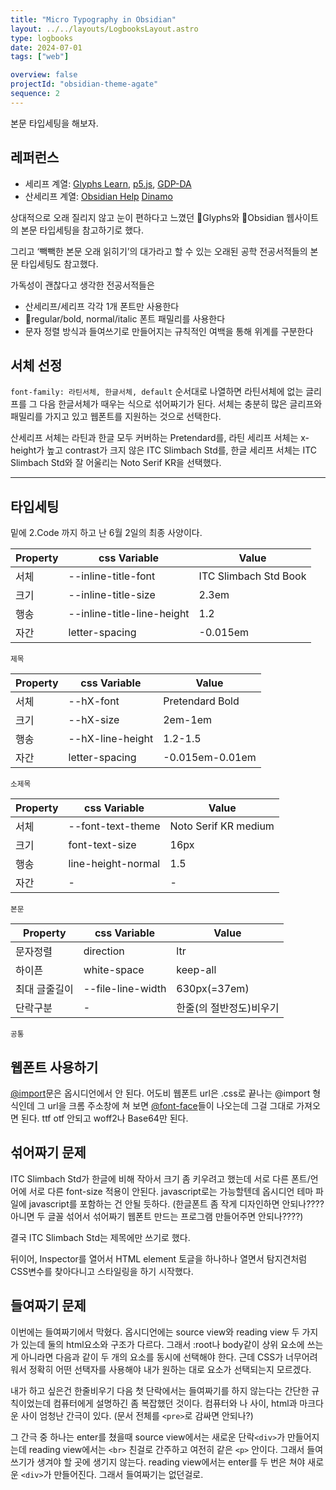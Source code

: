 ```yaml
---
title: "Micro Typography in Obsidian"
layout: ../../layouts/LogbooksLayout.astro
type: logbooks
date: 2024-07-01
tags: ["web"]

overview: false
projectId: "obsidian-theme-agate"
sequence: 2
---
```

본문 타입세팅을 해보자.
## 레퍼런스

- 세리프 계열:  [Glyphs Learn](https://glyphsapp.com/learn/creating-a-variable-font), [p5.js](https://archive.p5js.org/), [GDP-DA](https://postdigitalgraphicdesign.com/)
- 산세리프 계열:  [Obsidian Help](https://help.obsidian.md/Home) [Dinamo](https://abcdinamo.com/studio)

상대적으로 오래 질리지 않고 눈이 편하다고 느꼈던 Glyphs와 Obsidian 웹사이트의 본문 타입세팅을 참고하기로 했다.

그리고 ‘빽빽한 본문 오래 읽히기’의 대가라고 할 수 있는 오래된 공학 전공서적들의 본문 타입세팅도 참고했다.

가독성이 괜찮다고 생각한 전공서적들은
-  산세리프/세리프 각각 1개 폰트만 사용한다
-  regular/bold, normal/italic 폰트 패밀리를 사용한다
-  문자 정렬 방식과 들여쓰기로 만들어지는 규칙적인 여백을 통해 위계를 구분한다

## 서체 선정
`font-family: 라틴서체, 한글서체, default` 순서대로 나열하면 라틴서체에 없는 글리프를 그 다음 한글서체가 때우는 식으로 섞어짜기가 된다. 서체는 충분히 많은 글리프와 패밀리를 가지고 있고 웹폰트를 지원하는 것으로 선택한다.

산세리프 서체는 라틴과 한글 모두 커버하는 Pretendard를, 라틴 세리프 서체는 x-height가 높고 contrast가 크지 않은 ITC Slimbach Std를, 한글 세리프 서체는 ITC Slimbach Std와 잘 어울리는 Noto Serif KR을 선택했다.

---


## 타입세팅
밑에 2.Code 까지 하고 난 6월 2일의 최종 사양이다.

| Property | css Variable               | Value                 |
| -------- | -------------------------- | --------------------- |
| 서체       | --inline-title-font        | ITC Slimbach Std Book |
| 크기       | --inline-title-size        | 2.3em                 |
| 행송       | --inline-title-line-height | 1.2                   |
| 자간       | letter-spacing             | -0.015em              |
<small>제목</small>

| Property | css Variable     | Value           |
| -------- | ---------------- | --------------- |
| 서체       | --hX-font        | Pretendard Bold |
| 크기       | --hX-size        | 2em-1em         |
| 행송       | --hX-line-height | 1.2-1.5         |
| 자간       | letter-spacing   | -0.015em-0.01em |
<small>소제목</small>

| Property | css Variable       | Value                |
| -------- | ------------------ | -------------------- |
| 서체       | --font-text-theme  | Noto Serif KR medium |
| 크기       | font-text-size     | 16px                 |
| 행송       | line-height-normal | 1.5                  |
| 자간       | -                  | -                    |
<small>본문</small>

| Property | css Variable      | Value         |
| -------- | ----------------- | ------------- |
| 문자정렬     | direction         | ltr           |
| 하이픈      | white-space       | keep-all      |
| 최대 글줄길이  | --file-line-width | 630px(=37em)  |
| 단락구분     | -                 | 한줄(의 절반정도)비우기 |
<small>공통</small>



## 웹폰트 사용하기
[@import](https://developer.mozilla.org/ko/docs/Web/CSS/@import)문은 옵시디언에서 안 된다. 어도비 웹폰트 url은 .css로 끝나는 @import 형식인데 그 url을 크롬 주소창에 쳐 보면 [@font-face](https://developer.mozilla.org/ko/docs/Web/CSS/@font-face)들이 나오는데 그걸 그대로 가져오면 된다. ttf otf 안되고 woff2나 Base64만 된다.

## 섞어짜기 문제
 ITC Slimbach Std가 한글에 비해 작아서 크기 좀 키우려고 했는데 서로 다른 폰트/언어에 서로 다른 font-size 적용이 안된다. javascript로는 가능할텐데 옵시디언 테마 파일에 javascript를 포함하는 건 안될 듯하다. (한글폰트 좀 작게 디자인하면 안되나???? 아니면 두 글꼴 섞어서 섞어짜기 웹폰트 만드는 프로그램 만들어주면 안되나????)

결국 ITC Slimbach Std는 제목에만 쓰기로 했다.

뒤이어, Inspector를 열어서 HTML element 토글을 하나하나 열면서 탐지견처럼 CSS변수를 찾아다니고 스타일링을 하기 시작했다.


## 들여짜기 문제
이번에는 들여짜기에서 막혔다. 옵시디언에는 source view와 reading view 두 가지가 있는데 둘의 html요소와 구조가 다르다. 그래서 :root나 body같이 상위 요소에 쓰는 게 아니라면 다음과 같이 두 개의 요소를 동시에 선택해야 한다. 근데 CSS가 너무어려워서 정확히 어떤 선택자를 사용해야 내가 원하는 대로 요소가 선택되는지 모르겠다.

내가 하고 싶은건 한줄비우기 다음 첫 단락에서는 들여짜기를 하지 않는다는 간단한 규칙이었는데 컴퓨터에게 설명하긴 좀 복잡했던 것이다. 컴퓨터와 나 사이, html과 마크다운 사이 엄청난 간극이 있다. (문서 전체를 `<pre>`로 감싸면 안되나?)

그 간극 중 하나는 enter를 쳤을때 source view에서는 새로운 단락`<div>`가 만들어지는데 reading view에서는 `<br>` 친걸로 간주하고 여전히 같은 `<p>` 안이다. 그래서 들여쓰기가 생겨야 할 곳에 생기지 않는다. reading view에서는 enter를 두 번은 쳐야 새로운 `<div>`가 만들어진다. 그래서 들여짜기는 없던걸로.